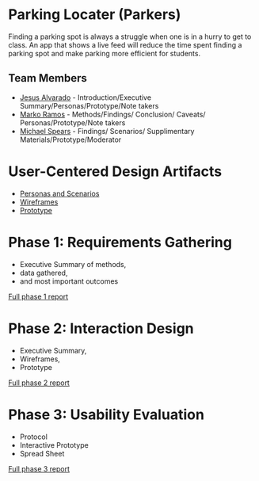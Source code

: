 # Parking Locater (Parkers)

Finding a parking spot is always a struggle when one is in a hurry to get to class. An app that shows a live feed will reduce the time spent finding a parking spot and make parking more efficient for students. 

## Team Members

* [Jesus Alvarado](https://usabilityengineering.github.io/ux-portfolio-JAlvarado28/) - Introduction/Executive Summary/Personas/Prototype/Note takers
* [Marko Ramos](https://mramos42.github.io/UXPortfolio/) - Methods/Findings/ Conclusion/ Caveats/ Personas/Prototype/Note takers
* [Michael Spears](https://usabilityengineering.github.io/ux-portfolio-spearsmike/) - Findings/ Scenarios/ Supplimentary Materials/Prototype/Moderator

# User-Centered Design Artifacts

* [Personas and Scenarios](personas-scenarios.md)
* [Wireframes](phase2/newfolder/wireframes)
* [Prototype](https://xd.adobe.com/view/ceb98465-76ee-499e-91b5-50ee09582c67-9bea/)

# Phase 1: Requirements Gathering

* Executive Summary of methods,
* data gathered,
* and most important outcomes

[Full phase 1 report](phase1/)

# Phase 2: Interaction Design

* Executive Summary,
* Wireframes,
* Prototype

[Full phase 2 report](phase2/)

# Phase 3: Usability Evaluation

* Protocol
* Interactive Prototype
* Spread Sheet

[Full phase 3 report](phase3/)
